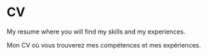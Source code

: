 # CV
My resume where you will find my skills and my experiences.


Mon CV où vous trouverez mes compétences et mes expériences.
